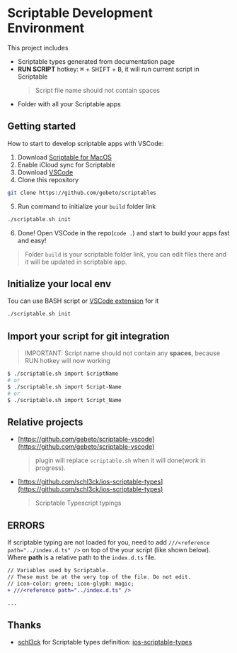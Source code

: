 # Scriptable Development Environment

This project includes

- Scriptable types generated from documentation page
- **RUN SCRIPT** hotkey: <kbd>⌘</kbd> + <kbd>SHIFT</kbd> + <kbd>B</kbd>, it will run current script in Scriptable
    > Script file name should not contain spaces
- Folder with all your Scriptable apps

## Getting started

How to start to develop scriptable apps with VSCode:

1. Download [Scriptable for MacOS](https://scriptable.app/mac-beta/)
2. Enable iCloud sync for Scriptable
3. Download [VSCode](https://code.visualstudio.com/)
4. Clone this repository

  ```sh
  git clone https://github.com/gebeto/scriptables
  ```

5. Run command to initialize your `build` folder link

  ```sh
  ./scriptable.sh init
  ```

6. Done! Open VSCode in the repo(`code .`) and start to build your apps fast and easy!

 > Folder `build` is your scriptable folder link, you can edit files there and it will be updated in scriptable app.

## Initialize your local env

Tou can use BASH script or [VSCode extension](https://marketplace.visualstudio.com/items?itemName=gebeto.vscode-scriptable) for it

```sh
./scriptable.sh init
```

## Import your script for git integration

 > IMPORTANT: Script name should not contain any **spaces**, because RUN hotkey will now working

```sh
$ ./scriptable.sh import ScriptName
# or
$ ./scriptable.sh import Script-Name
# or
$ ./scriptable.sh import Script_Name
```

## Relative projects

- [https://github.com/gebeto/scriptable-vscode](https://github.com/gebeto/scriptable-vscode)
    > plugin will replace `scriptable.sh` when it will done(work in progress).
- [https://github.com/schl3ck/ios-scriptable-types](https://github.com/schl3ck/ios-scriptable-types)
    > Scriptable Typescript typings

## ERRORS

If scriptable typing are not loaded for you, need to add `///<reference path="../index.d.ts" />` on top of the your script (like shown below).
Where **path** is a relative path to the `index.d.ts` file.

```diff
// Variables used by Scriptable.
// These must be at the very top of the file. Do not edit.
// icon-color: green; icon-glyph: magic;
+ ///<reference path="../index.d.ts" />

...
```

## Thanks

- [schl3ck](https://github.com/schl3ck) for Scriptable types definition: [ios-scriptable-types](https://github.com/schl3ck/ios-scriptable-types)
